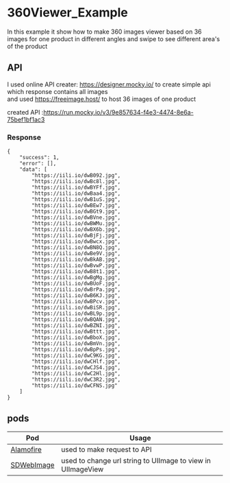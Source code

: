 # 360Viewer_Example

In this example it show how to make 360 images viewer based on 36 images for one product in different angles and swipe to see different area's of the product 
## API
I used online API creater: https://designer.mocky.io/ to create simple api which response contains all images  
and used https://freeimage.host/ to host 36 images of one product 

created API :https://run.mocky.io/v3/9e857634-f4e3-4474-8e6a-75bef1bf1ac3
 
### Response

``` 
{
    "success": 1,
    "error": [],
    "data": [
        "https://iili.io/dwB092.jpg",
        "https://iili.io/dwBc8l.jpg",
        "https://iili.io/dwBYFf.jpg",
        "https://iili.io/dwBaa4.jpg",
        "https://iili.io/dwB1uS.jpg",
        "https://iili.io/dwBEw7.jpg",
        "https://iili.io/dwBGt9.jpg",
        "https://iili.io/dwBVne.jpg",
        "https://iili.io/dwBWMu.jpg",
        "https://iili.io/dwBX6b.jpg",
        "https://iili.io/dwBjFj.jpg",
        "https://iili.io/dwBwcx.jpg",
        "https://iili.io/dwBN8Q.jpg",
        "https://iili.io/dwBe9V.jpg",
        "https://iili.io/dwBkAB.jpg",
        "https://iili.io/dwBvwP.jpg",
        "https://iili.io/dwB8t1.jpg",
        "https://iili.io/dwBgMg.jpg",
        "https://iili.io/dwBUoF.jpg",
        "https://iili.io/dwBrPa.jpg",
        "https://iili.io/dwB6KJ.jpg",
        "https://iili.io/dwBPcv.jpg",
        "https://iili.io/dwBiSR.jpg",
        "https://iili.io/dwBL9p.jpg",
        "https://iili.io/dwBQAN.jpg",
        "https://iili.io/dwBZNI.jpg",
        "https://iili.io/dwBttt.jpg",
        "https://iili.io/dwBboX.jpg",
        "https://iili.io/dwBmVn.jpg",
        "https://iili.io/dwBpPs.jpg",
        "https://iili.io/dwC9KG.jpg",
        "https://iili.io/dwCHlf.jpg",
        "https://iili.io/dwCJS4.jpg",
        "https://iili.io/dwC2Hl.jpg",
        "https://iili.io/dwC3R2.jpg",
        "https://iili.io/dwCFNS.jpg"
    ]
}
```
## pods
| Pod  | Usage |
| ------------- | ------------- |
| [Alamofire](https://github.com/Alamofire/Alamofire)  | used to make request to API  |
| [SDWebImage](https://github.com/SDWebImage/SDWebImage) | used to change url string to UIImage to view in UIImageView  |

